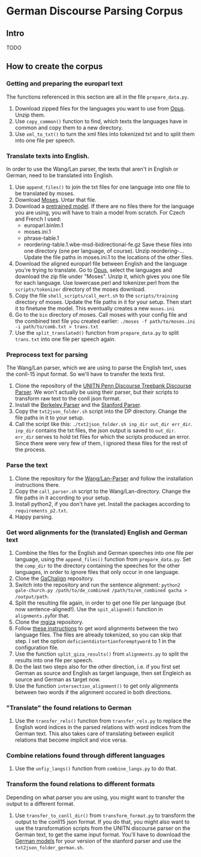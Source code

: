 # German Discourse Parsing Corpus

## Intro
TODO

## How to create the corpus
### Getting and preparing the europarl text
The functions referenced in this section are all in the file `prepare_data.py`.
1. Download zipped files for the languages you want to use from [Opus](http://opus.nlpl.eu/Europarl.php).
   Unzip them.
2. Use `copy_common()` function to find, which texts the languages have in common and copy them to a new directory.
3. Use `xml_to_txt()` to turn the xml files into tokenized txt and to split them into one file per speech.
### Translate texts into English.
In order to use the Wang/Lan parser, the texts that aren't in English or German, need to be translated into English.
1. Use `append_files()` to join the txt files for one language into one file to be translated by moses.
2. Download [Moses](http://www.statmt.org/moses/RELEASE-4.0/binaries/ubuntu-16.04.tgz). Untar that file.
3. Download a [pretrained model](http://www.statmt.org/moses/RELEASE-4.0/models/). If there are no files there for the language you are using, you will have to train a model from scratch.
   For Czech and French I used:
   * europarl.binlm.1
   * moses.ini.1
   * phrase-table.1
   * reordering-table.1.wbe-msd-bidirectional-fe.gz
   Save these files into one directory (one per language, of course). Unzip reordering-...
   Update the file paths in moses.ini.1 to the locations of the other files.
4. Download the aligned europarl file between English and the language you're trying to translate. Go to [Opus](http://opus.nlpl.eu), select the languages and download the zip file under "Moses". Unzip it, which gives you one file for each language. Use lowercase.perl and tokenizer.perl from the `scripts/tokenizer` directory of the moses download.
5. Copy the file `shell_scripts/call_mert.sh` to the `scripts/training` directory of moses. Update the file paths in it for your setup. Then start it to finetune the model. This eventually creates a new `moses.ini`
6. Go to the `bin` directory of moses. Call moses with your config file and the combined text file you created earlier: `./moses -f path/to/moses.ini -i path/to/comb.txt > trans.txt`
7. Use the `split_translated()` function from `prepare_data.py` to split `trans.txt` into one file per speech again.
### Preprocess text for parsing
The Wang/Lan parser, which we are using to parse the English text, uses the conll-15 input format. So we'll have to transfer the texts first.
1. Clone the repository of the [UNITN Penn Discourse Treebank Discourse Parser](https://github.com/esrel/DP.git). We won't actually be using their parser, but their scripts to transform raw text to the conll json format.
2. Install the [Berkeley Parser](https://github.com/slavpetrov/berkeleyparser) and the [Stanford Parser](http://nlp.stanford.edu/software/lex-parser.shtml).
3. Copy the `txt2json_folder.sh` script into the DP directory. Change the file paths in it to your setup.
4. Call the script like this: `./txt2json_folder.sh inp_dir out_dir err_dir`. `inp_dir` contains the txt files, the json output is saved to `out_dir`. `err_dir` serves to hold txt files for which the scripts produced an error. Since there were very few of them, I ignored these files for the rest of the process.
### Parse the text
1. Clone the repository for the [Wang/Lan-Parser](https://github.com/lanmanok/conll2015_discourse) and follow the installation instructions there.
2. Copy the `call_parser.sh` script to the Wang/Lan-directory. Change the file paths in it according to your setup.
3. Install python2, if you don't have yet. Install the packages according to `requirements_p2.txt`.
4. Happy parsing.
### Get word alignments for the (translated) English and German text
1. Combine the files for the English and German speeches into one file per language, using the `append_files()` function from `prepare_data.py`. Set the `comp_dir` to the directory containing the speeches for the other languages, in order to ignore files that only occur in one language.
2. Clone the [GaChalign](https://github.com/alvations/gachalign.git) repository.
3. Switch into the repository and run the sentence alignment: `python2 gale-church.py /path/to/de_combined /path/to/en_combined gacha > /output/path`.
4. Split the resulting file again, in order to get one file per language (but now sentence-aligned!). Use the `spit_aligned()` function in `alignments.py`for that.
5. Clone the [mgiza](https://github.com/moses-smt/mgiza.git) repository.
6. Follow [these instructions](https://fabioticconi.wordpress.com/2011/01/17/how-to-do-a-word-alignment-with-giza-or-mgiza-from-parallel-corpus/) to get word alignments between the two language files. The files are already tokenized, so you can skip that step. I set the option `deficientdistortionforemptyword` to 1 in the configuration file.
7. Use the function `split_giza_results()` from `alignments.py` to split the results into one file per speech.
8. Do the last two steps also for the other direction, i.e. if you first set German as source and English as target language, then set Engleich as source and German as target now.
9. Use the function `intersection_alignment()` to get only alignments between two words if the alignment occured in both directions.
### "Translate" the found relations to German
1. Use the `transfer_rels()` function from `transfer_rels.py` to replace the English word indices in the parsed relations with word indices from the German text. This also takes care of translating between explicit relations that become implicit and vice versa.
### Combine relations found through different languages
1. Use the `unfiy_langs()` function from `combine_langs.py` to do that.
### Transform the found relations to different formats
Depending on what parser you are using, you might want to transfer the output to a different format.
1. Use `transfer_to_conll_dir()` from `transform_format.py` to transform the output to the conll15 json format. If you do that, you might also want to use the transformation scripts from the UNITN discourse parser on the German text, to get the same input format. You'll have to download the [German models](https://stanfordnlp.github.io/CoreNLP/history.html) for your version of the stanford parser and use the `txt2json_folder_german.sh`.
